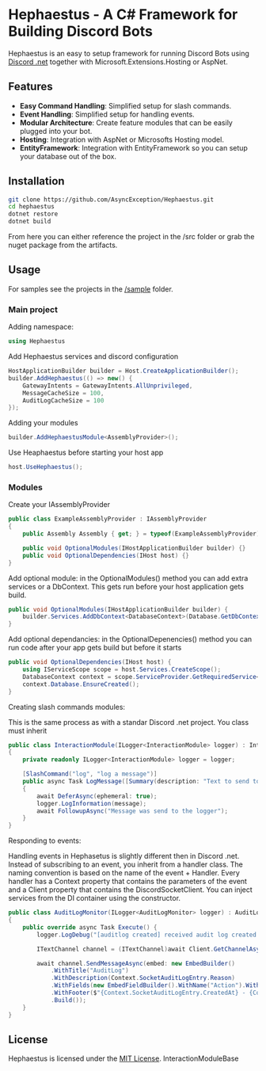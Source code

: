# Hephaestus - A C# Framework for Building Discord Bots

Hephaestus is an easy to setup framework for running Discord Bots using [Discord .net](https://github.com/discord-net/Discord.Net) together with Microsoft.Extensions.Hosting or AspNet.

## Features

- **Easy Command Handling**: Simplified setup for slash commands.
- **Event Handling**: Simplified setup for handling events.
- **Modular Architecture**: Create feature modules that can be easily plugged into your bot.
- **Hosting**: Integration with AspNet or Microsofts Hosting model.
- **EntityFramework**: Integration with EntityFramework so you can setup your database out of the box.

## Installation
```bash
git clone https://github.com/AsyncException/Hephaestus.git
cd hephaestus
dotnet restore
dotnet build
```

From here you can either reference the project in the /src folder or grab the nuget package from the artifacts.

## Usage

For samples see the projects in the [/sample](https://github.com/AsyncException/Hephaestus/tree/main/samples) folder.

### Main project

Adding namespace:
```cs
using Hephaestus
```

Add Hephaestus services and discord configuration
```cs
HostApplicationBuilder builder = Host.CreateApplicationBuilder();
builder.AddHephaestus(() => new() {
    GatewayIntents = GatewayIntents.AllUnprivileged,
    MessageCacheSize = 100,
    AuditLogCacheSize = 100
});
```

Adding your modules
```cs
builder.AddHephaestusModule<AssemblyProvider>();
```

Use Heaphaestus before starting your host app
```cs
host.UseHephaestus();
```

### Modules

Create your IAssemblyProvider
```cs
public class ExampleAssemblyProvider : IAssemblyProvider
{
    public Assembly Assembly { get; } = typeof(ExampleAssemblyProvider).Assembly;

    public void OptionalModules(IHostApplicationBuilder builder) {}
    public void OptionalDependencies(IHost host) {}
}
```

Add optional module: in the OptionalModules() method you can add extra services or a DbContext. This gets run before your host application gets build.
```cs
public void OptionalModules(IHostApplicationBuilder builder) {
    builder.Services.AddDbContext<DatabaseContext>(Database.GetDbContextConfiguration(builder));
}
```

Add optional dependancies: in the OptionalDepenencies() method you can run code after your app gets build but before it starts
```cs
public void OptionalDependencies(IHost host) {
    using IServiceScope scope = host.Services.CreateScope();
    DatabaseContext context = scope.ServiceProvider.GetRequiredService<DatabaseContext>();
    context.Database.EnsureCreated();
}
```

Creating slash commands modules:

This is the same process as with a standar Discord .net project. You class must inherit 

```cs
public class InteractionModule(ILogger<InteractionModule> logger) : InteractionModuleBase<SocketInteractionContext>
{
    private readonly ILogger<InteractionModule> logger = logger;

    [SlashCommand("log", "log a message")]
    public async Task LogMessage([Summary(description: "Text to send to the logger")]string message)
    {
        await DeferAsync(ephemeral: true);
        logger.LogInformation(message);
        await FollowupAsync("Message was send to the logger");
    }
}
```

Responding to events:

Handling events in Hephasetus is slightly different then in Discord .net. Instead of subscribing to an event, you inherit from a handler class. The naming convention is based on the name of the event + Handler. Every handler has a Context property that contains the parameters of the event and a Client property that contains the DiscordSocketClient. You can inject services from the DI container using the constructor.

```cs
public class AuditLogMonitor(ILogger<AuditLogMonitor> logger) : AuditLogCreatedHandler
{
    public override async Task Execute() {
        logger.LogDebug("[auditlog created] received audit log created event");

        ITextChannel channel = (ITextChannel)await Client.GetChannelAsync(1266361985579352094);

        await channel.SendMessageAsync(embed: new EmbedBuilder()
            .WithTitle("AuditLog")
            .WithDescription(Context.SocketAuditLogEntry.Reason)
            .WithFields(new EmbedFieldBuilder().WithName("Action").WithValue(Context.SocketAuditLogEntry.Action).WithIsInline(true))
            .WithFooter($"{Context.SocketAuditLogEntry.CreatedAt} - {Context.SocketAuditLogEntry.User.Username}")
            .Build());
    }
}
```

## License
Hephaestus is licensed under the [MIT License](https://github.com/AsyncException/Hephaestus?tab=MIT-1-ov-file). InteractionModuleBase<SocketInteractionContext>

